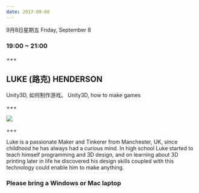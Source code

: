 ```yaml
---
date: 2017-09-08
---
```


9月8日星期五
Friday, September 8
### 19:00 ~ 21:00 

+++

## LUKE (路克) HENDERSON
Unity3D, 如何制作游戏。
Unity3D, how to make games

+++

![](/images/luke.jpg)

+++

Luke is a passionate Maker and Tinkerer from Manchester, UK, since childhood he has always had a curious mind. In high school Luke started to teach himself programming and 3D design, and on learning about 3D printing later in life he discovered his design skills coupled with this technology could enable him to make anything. 

### Please bring a Windows or Mac laptop
